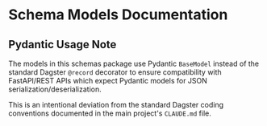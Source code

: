 # Schema Models Documentation

## Pydantic Usage Note

The models in this schemas package use Pydantic `BaseModel` instead of the standard Dagster `@record` decorator to ensure compatibility with FastAPI/REST APIs which expect Pydantic models for JSON serialization/deserialization.

This is an intentional deviation from the standard Dagster coding conventions documented in the main project's `CLAUDE.md` file.
